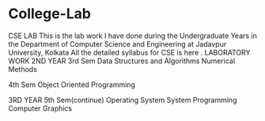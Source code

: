 # College-Lab
CSE LAB
This is the  lab work I have done during the Undergraduate Years in the Department of Computer Science and Engineering at Jadavpur University, Kolkata
All the detailed syllabus for CSE is here .
LABORATORY WORK
				2ND YEAR 
3rd Sem
Data Structures and Algorithms
Numerical Methods

4th Sem
Object Oriented Programming

				
3RD YEAR
5th Sem(continue)
Operating System
System Programming
Computer Graphics 



 

